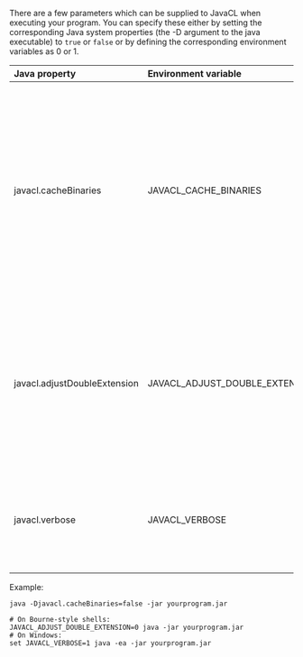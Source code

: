 There are a few parameters which can be supplied to JavaCL when executing your program. You can specify these either by setting the corresponding Java system properties (the -D argument to the java executable) to `true` or `false` or by defining the corresponding environment variables as 0 or 1.

| **Java property** | **Environment variable** | **Description** | **Default** |
|:------------------|:-------------------------|:----------------|:------------|
| javacl.cacheBinaries | JAVACL\_CACHE\_BINARIES  | If enabled, JavaCL saves the compiled binaries of the OpenCL programs to a temporary folder, and uses these binaries when the same program is needed in the future, avoiding multiple compilations. | Enabled, except on AMD systems (see [Issue 39](http://code.google.com/p/nativelibs4java/issues/detail?id=39)) |
| javacl.adjustDoubleExtension | JAVACL\_ADJUST\_DOUBLE\_EXTENSION | Allows JavaCL to change the double extension used by the kernel between `cl_khr_fp64` and `cl_amd_fp64` if one is supported and the other is not. | Enabled     |
| javacl.verbose    | JAVACL\_VERBOSE          | Enables logging of additional messages. If you enable it, you should also enable Java assertions. | Disabled    |

Example:

```
java -Djavacl.cacheBinaries=false -jar yourprogram.jar

# On Bourne-style shells:
JAVACL_ADJUST_DOUBLE_EXTENSION=0 java -jar yourprogram.jar
# On Windows:
set JAVACL_VERBOSE=1 java -ea -jar yourprogram.jar
```